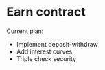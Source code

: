 # Earn contract

Current plan:
* Implement deposit-withdraw
* Add interest curves
* Triple check security
